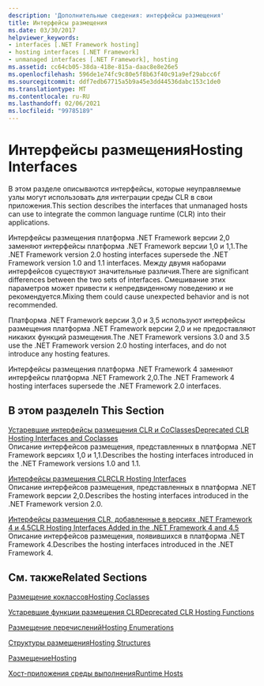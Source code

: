 ```yaml
---
description: 'Дополнительные сведения: интерфейсы размещения'
title: Интерфейсы размещения
ms.date: 03/30/2017
helpviewer_keywords:
- interfaces [.NET Framework hosting]
- hosting interfaces [.NET Framework]
- unmanaged interfaces [.NET Framework], hosting
ms.assetid: cc64cb05-38da-418e-815a-daac8e8e26e5
ms.openlocfilehash: 596de1e74fc9c80e5f8b63f40c91a9ef29abcc6f
ms.sourcegitcommit: ddf7edb67715a5b9a45e3dd44536dabc153c1de0
ms.translationtype: MT
ms.contentlocale: ru-RU
ms.lasthandoff: 02/06/2021
ms.locfileid: "99785189"
---
```

# <a name="hosting-interfaces"></a><span data-ttu-id="a6d6c-103">Интерфейсы размещения</span><span class="sxs-lookup"><span data-stu-id="a6d6c-103">Hosting Interfaces</span></span>

<span data-ttu-id="a6d6c-104">В этом разделе описываются интерфейсы, которые неуправляемые узлы могут использовать для интеграции среды CLR в свои приложения.</span><span class="sxs-lookup"><span data-stu-id="a6d6c-104">This section describes the interfaces that unmanaged hosts can use to integrate the common language runtime (CLR) into their applications.</span></span>  
  
 <span data-ttu-id="a6d6c-105">Интерфейсы размещения платформа .NET Framework версии 2,0 заменяют интерфейсы платформа .NET Framework версии 1,0 и 1,1.</span><span class="sxs-lookup"><span data-stu-id="a6d6c-105">The .NET Framework version 2.0 hosting interfaces supersede the .NET Framework version 1.0 and 1.1 interfaces.</span></span> <span data-ttu-id="a6d6c-106">Между двумя наборами интерфейсов существуют значительные различия.</span><span class="sxs-lookup"><span data-stu-id="a6d6c-106">There are significant differences between the two sets of interfaces.</span></span> <span data-ttu-id="a6d6c-107">Смешивание этих параметров может привести к непредвиденному поведению и не рекомендуется.</span><span class="sxs-lookup"><span data-stu-id="a6d6c-107">Mixing them could cause unexpected behavior and is not recommended.</span></span>  
  
 <span data-ttu-id="a6d6c-108">Платформа .NET Framework версии 3,0 и 3,5 используют интерфейсы размещения платформа .NET Framework версии 2,0 и не предоставляют никаких функций размещения.</span><span class="sxs-lookup"><span data-stu-id="a6d6c-108">The .NET Framework versions 3.0 and 3.5 use the .NET Framework version 2.0 hosting interfaces, and do not introduce any hosting features.</span></span>  
  
 <span data-ttu-id="a6d6c-109">Интерфейсы размещения платформа .NET Framework 4 заменяют интерфейсы платформа .NET Framework 2,0.</span><span class="sxs-lookup"><span data-stu-id="a6d6c-109">The .NET Framework 4 hosting interfaces supersede the .NET Framework 2.0 interfaces.</span></span>
  
## <a name="in-this-section"></a><span data-ttu-id="a6d6c-110">В этом разделе</span><span class="sxs-lookup"><span data-stu-id="a6d6c-110">In This Section</span></span>  

 [<span data-ttu-id="a6d6c-111">Устаревшие интерфейсы размещения CLR и CoClasses</span><span class="sxs-lookup"><span data-stu-id="a6d6c-111">Deprecated CLR Hosting Interfaces and Coclasses</span></span>](deprecated-clr-hosting-interfaces-and-coclasses.md)  
 <span data-ttu-id="a6d6c-112">Описание интерфейсов размещения, представленных в платформа .NET Framework версиях 1,0 и 1,1.</span><span class="sxs-lookup"><span data-stu-id="a6d6c-112">Describes the hosting interfaces introduced in the .NET Framework versions 1.0 and 1.1.</span></span>  
  
 [<span data-ttu-id="a6d6c-113">Интерфейсы размещения CLR</span><span class="sxs-lookup"><span data-stu-id="a6d6c-113">CLR Hosting Interfaces</span></span>](clr-hosting-interfaces.md)  
 <span data-ttu-id="a6d6c-114">Описание интерфейсов размещения, представленных в платформа .NET Framework версии 2,0.</span><span class="sxs-lookup"><span data-stu-id="a6d6c-114">Describes the hosting interfaces introduced in the .NET Framework version 2.0.</span></span>  
  
 [<span data-ttu-id="a6d6c-115">Интерфейсы размещения CLR, добавленные в версиях .NET Framework 4 и 4.5</span><span class="sxs-lookup"><span data-stu-id="a6d6c-115">CLR Hosting Interfaces Added in the .NET Framework 4 and 4.5</span></span>](clr-hosting-interfaces-added-in-the-net-framework-4-and-4-5.md)  
 <span data-ttu-id="a6d6c-116">Описание интерфейсов размещения, появившихся в платформа .NET Framework 4.</span><span class="sxs-lookup"><span data-stu-id="a6d6c-116">Describes the hosting interfaces introduced in the .NET Framework 4.</span></span>  
  
## <a name="related-sections"></a><span data-ttu-id="a6d6c-117">См. также</span><span class="sxs-lookup"><span data-stu-id="a6d6c-117">Related Sections</span></span>  

 [<span data-ttu-id="a6d6c-118">Размещение коклассов</span><span class="sxs-lookup"><span data-stu-id="a6d6c-118">Hosting Coclasses</span></span>](hosting-coclasses.md)  
  
 [<span data-ttu-id="a6d6c-119">Устаревшие функции размещения CLR</span><span class="sxs-lookup"><span data-stu-id="a6d6c-119">Deprecated CLR Hosting Functions</span></span>](deprecated-clr-hosting-functions.md)  
  
 [<span data-ttu-id="a6d6c-120">Размещение перечислений</span><span class="sxs-lookup"><span data-stu-id="a6d6c-120">Hosting Enumerations</span></span>](hosting-enumerations.md)  
  
 [<span data-ttu-id="a6d6c-121">Структуры размещения</span><span class="sxs-lookup"><span data-stu-id="a6d6c-121">Hosting Structures</span></span>](hosting-structures.md)  
  
 [<span data-ttu-id="a6d6c-122">Размещение</span><span class="sxs-lookup"><span data-stu-id="a6d6c-122">Hosting</span></span>](index.md)  
  
 <span data-ttu-id="a6d6c-123">[Хост-приложения среды выполнения](/previous-versions/dotnet/netframework-4.0/a51xd4ze(v=vs.100))</span><span class="sxs-lookup"><span data-stu-id="a6d6c-123">[Runtime Hosts](/previous-versions/dotnet/netframework-4.0/a51xd4ze(v=vs.100))</span></span>
